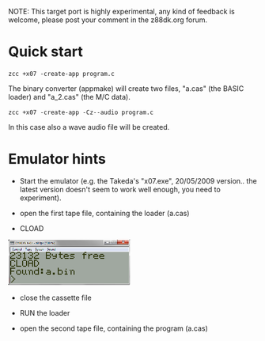 
NOTE: This target port is highly experimental, any kind of feedback is welcome, please post your comment in the z88dk.org forum.


# Quick start

    zcc +x07 -create-app program.c


The binary converter (appmake) will create two files, "a.cas" (the BASIC loader) and "a_2.cas" (the M/C data).

    zcc +x07 -create-app -Cz--audio program.c

In this case also a wave audio file will be created.


# Emulator hints

- Start the emulator (e.g. the Takeda's "x07.exe", 20/05/2009 version.. the latest version doesn't seem to work well enough, you need to experiment).

- open the first tape file, containing the loader (a.cas)

- CLOAD

![](images/platform/x07-emu1.png)

- close the cassette file

- RUN the loader

- open the second tape file, containing the program (a.cas)





